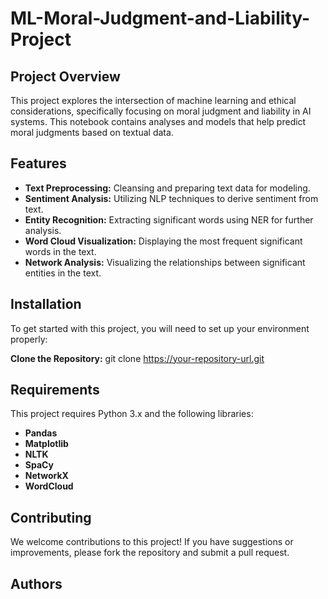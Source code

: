 # ML-Moral-Judgment-and-Liability-Project

## Project Overview
This project explores the intersection of machine learning and ethical considerations, specifically focusing on moral judgment and liability in AI systems. This notebook contains analyses and models that help predict moral judgments based on textual data.

## Features
- **Text Preprocessing:** Cleansing and preparing text data for modeling.
- **Sentiment Analysis:** Utilizing NLP techniques to derive sentiment from text.
- **Entity Recognition:** Extracting significant words using NER for further analysis.
- **Word Cloud Visualization:** Displaying the most frequent significant words in the text.
- **Network Analysis:** Visualizing the relationships between significant entities in the text.
  
## Installation

To get started with this project, you will need to set up your environment properly:

**Clone the Repository:**
git clone https://your-repository-url.git

## Requirements
This project requires Python 3.x and the following libraries:

- **Pandas**
- **Matplotlib**
- **NLTK**
- **SpaCy**
- **NetworkX**
- **WordCloud**

## Contributing
We welcome contributions to this project! If you have suggestions or improvements, please fork the repository and submit a pull request.

## Authors
